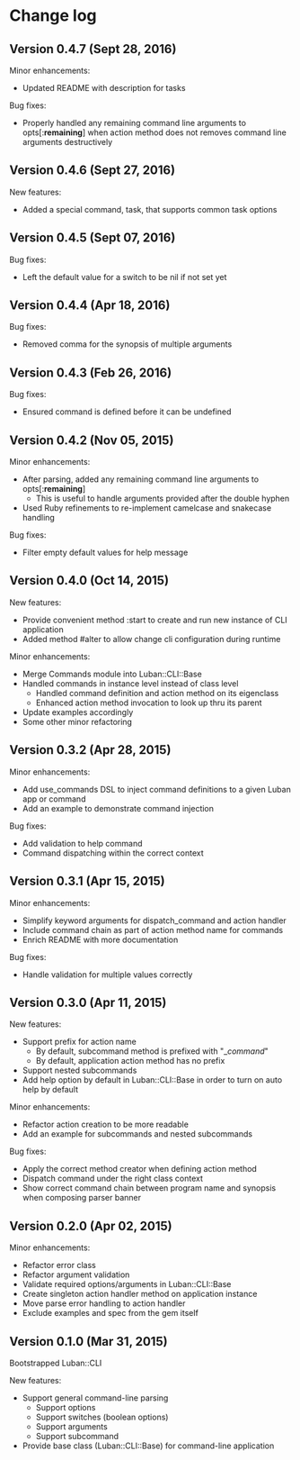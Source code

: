 # Change log

## Version 0.4.7 (Sept 28, 2016)

Minor enhancements:
  * Updated README with description for tasks

Bug fixes:
  * Properly handled any remaining command line arguments to opts[:__remaining__] when action method does not removes command line arguments destructively

## Version 0.4.6 (Sept 27, 2016)

New features:
  * Added a special command, task, that supports common task options

## Version 0.4.5 (Sept 07, 2016)

Bug fixes:
  * Left the default value for a switch to be nil if not set yet

## Version 0.4.4 (Apr 18, 2016)

Bug fixes:
  * Removed comma for the synopsis of multiple arguments

## Version 0.4.3 (Feb 26, 2016)

Bug fixes:
  * Ensured command is defined before it can be undefined

## Version 0.4.2 (Nov 05, 2015)

Minor enhancements:
  * After parsing, added any remaining command line arguments to opts[:__remaining__]
    * This is useful to handle arguments provided after the double hyphen
  * Used Ruby refinements to re-implement camelcase and snakecase handling

Bug fixes:
  * Filter empty default values for help message

## Version 0.4.0 (Oct 14, 2015)

New features:
  * Provide convenient method :start to create and run new instance of CLI application
  * Added method #alter to allow change cli configuration during runtime

Minor enhancements:
  * Merge Commands module into Luban::CLI::Base
  * Handled commands in instance level instead of class level
    * Handled command definition and action method on its eigenclass
    * Enhanced action method invocation to look up thru its parent
  * Update examples accordingly
  * Some other minor refactoring

## Version 0.3.2 (Apr 28, 2015)

Minor enhancements:
  * Add use_commands DSL to inject command definitions to a given Luban app or command
  * Add an example to demonstrate command injection

Bug fixes:
  * Add validation to help command
  * Command dispatching within the correct context

## Version 0.3.1 (Apr 15, 2015)

Minor enhancements:
  * Simplify keyword arguments for dispatch_command and action handler
  * Include command chain as part of action method name for commands
  * Enrich README with more documentation

Bug fixes:
  * Handle validation for multiple values correctly

## Version 0.3.0 (Apr 11, 2015)

New features:
  * Support prefix for action name
    * By default, subcommand method is prefixed with "__command_"
    * By default, application action method has no prefix
  * Support nested subcommands
  * Add help option by default in Luban::CLI::Base in order to turn on auto help by default

Minor enhancements:
  * Refactor action creation to be more readable
  * Add an example for subcommands and nested subcommands

Bug fixes:
  * Apply the correct method creator when defining action method
  * Dispatch command under the right class context
  * Show correct command chain between program name and synopsis when composing parser banner

## Version 0.2.0 (Apr 02, 2015)

Minor enhancements:
  * Refactor error class
  * Refactor argument validation
  * Validate required options/arguments in Luban::CLI::Base
  * Create singleton action handler method on application instance
  * Move parse error handling to action handler
  * Exclude examples and spec from the gem itself

## Version 0.1.0 (Mar 31, 2015)

Bootstrapped Luban::CLI

New features:
  * Support general command-line parsing
    * Support options
    * Support switches (boolean options)
    * Support arguments
    * Support subcommand
  * Provide base class (Luban::CLI::Base) for command-line application
